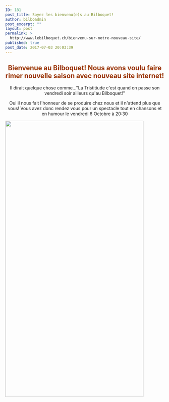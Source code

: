 ```yaml
---
ID: 181
post_title: Soyez les bienvenu(e)s au Bilboquet!
author: bilboadmin
post_excerpt: ""
layout: post
permalink: >
  http://www.lebilboquet.ch/bienvenu-sur-notre-nouveau-site/
published: true
post_date: 2017-07-03 20:03:39
---
```

<h2 style="text-align: center;"><strong><span style="color: #993300;">Bienvenue au Bilboquet! Nous avons voulu faire rimer nouvelle saison avec nouveau site internet!</span></strong></h2>
<p style="text-align: center;">Il dirait quelque chose comme..."La Tristitiude c'est quand on passe son vendredi soir ailleurs qu'au Bilboquet!"</p>
<p style="text-align: center;">Oui il nous fait l'honneur de se produire chez nous et il n'attend plus que vous! Vous avez donc rendez vous pour un spectacle tout en chansons et en humour le vendredi 6 Octobre à 20:30</p>
<img class="wp-image-53 size-full aligncenter" src="//www.lebilboquet.ch/wp-content/uploads/2017/06/2.Oldelaf.jpg" alt="" width="438" height="875" />